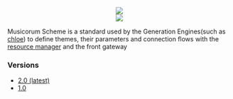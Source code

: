 <p align="center">
  <img src="https://i.imgur.com/e1DZEcJ.png" /><br />
  <img src="https://img.shields.io/badge/version-1.0-green?style=flat" />
</p>

Musicorum Scheme is a standard used by the Generation Engines(such as [chloe](https://github.com/musicorum-app/chloe)) to define themes, their parameters and connection flows with the [resource manager](https://github.com/musicorum-app/resource-manager) and the front gateway


### Versions

- [2.0 (latest)](versions/2.0)
- [1.0](versions/1.0)